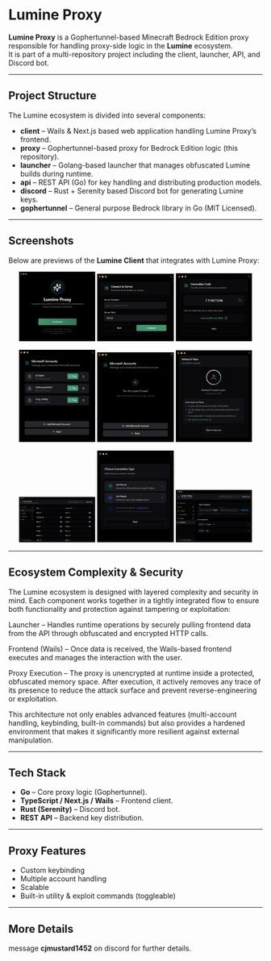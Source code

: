 # Lumine Proxy 

**Lumine Proxy** is a Gophertunnel-based Minecraft Bedrock Edition proxy responsible for handling proxy-side logic in the **Lumine** ecosystem.  
It is part of a multi-repository project including the client, launcher, API, and Discord bot.

---

## Project Structure

The Lumine ecosystem is divided into several components:

- **client** – Wails & Next.js based web application handling Lumine Proxy’s frontend.  
- **proxy** – Gophertunnel-based proxy for Bedrock Edition logic (this repository).  
- **launcher** – Golang-based launcher that manages obfuscated Lumine builds during runtime.  
- **api** – REST API (Go) for key handling and distributing production models.  
- **discord** – Rust + Serenity based Discord bot for generating Lumine keys.  
- **gophertunnel** – General purpose Bedrock library in Go (MIT Licensed).  

---

## Screenshots

Below are previews of the **Lumine Client** that integrates with Lumine Proxy:

<p align="center">
  <img src="assets/d19356f1-6e9a-42e7-88c3-7e4ffc051b0c.png" alt="No Account" width="30%"/>
  <img src="assets/24517bcf-d456-4159-9885-945430d4ccc9.png" alt="Waiting for Player" width="30%"/>
  <img src="assets/1dcda159-5615-4dd1-a06d-b0056fff4fa6.png" alt="Multiple Accounts" width="30%"/>
</p>

<p align="center">
  <img src="assets/4546c240-c633-42b7-98f2-fe22b0f8458d.png" alt="Connect to Server" width="30%"/>
  <img src="assets/c9211e0c-e8ba-470a-b267-adb493fabdb0.png" alt="Connection Code" width="30%"/>
  <img src="assets/fc42dcf0-ae5f-4dc5-9ac9-f4d7fa8a4352.png" alt="Connected" width="30%"/>
</p>

<p align="center">
  <img src="assets/c9211e0c-e8ba-470a-b267-adasf35abdb0.png" alt="Cheats" width="30%"/>
  <img src="assets/1dcda159-5615-4dd1-a06d-b0s8d0ff4fa6.png" alt="Types" width="30%"/>
  <img src="assets/c9211e0c-e8ba-470a-b267-adb4933fjsb0.png" alt="Keybinds" width="30%"/>
</p>

---

## Ecosystem Complexity & Security

The Lumine ecosystem is designed with layered complexity and security in mind. Each component works together in a tightly integrated flow to ensure both functionality and protection against tampering or exploitation:

Launcher – Handles runtime operations by securely pulling frontend data from the API through obfuscated and encrypted HTTP calls.

Frontend (Wails) – Once data is received, the Wails-based frontend executes and manages the interaction with the user.

Proxy Execution – The proxy is unencrypted at runtime inside a protected, obfuscated memory space. After execution, it actively removes any trace of its presence to reduce the attack surface and prevent reverse-engineering or exploitation.

This architecture not only enables advanced features (multi-account handling, keybinding, built-in commands) but also provides a hardened environment that makes it significantly more resilient against external manipulation.

---

## Tech Stack

- **Go** – Core proxy logic (Gophertunnel).  
- **TypeScript / Next.js / Wails** – Frontend client.  
- **Rust (Serenity)** – Discord bot.  
- **REST API** – Backend key distribution.  

---

## Proxy Features

- Custom keybinding
- Multiple account handling
- Scalable
- Built-in utility & exploit commands (toggleable)

---

## More Details
message **cjmustard1452** on discord for further details.

